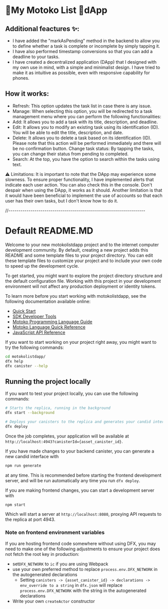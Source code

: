 # 📝My Motoko List 📲dApp


## Additional feactures ✨:

* I have added the "markAsPending" method in the backend to allow you to define whether a task is complete or incomplete by simply tapping it.
* I have also performed timestamp conversions so that you can add a deadline to your tasks.
* I have created a decentralized application (DApp) that I designed with my own use in mind, with a simple and minimalist design. I have tried to make it as intuitive as possible, even with responsive capability for phones.

## How it works:

* Refresh: This option updates the task list in case there is any issue.
* Manage: When selecting this option, you will be redirected to a task management menu where you can perform the following functionalities:
* Add: It allows you to add a task with its title, description, and deadline.
* Edit: It allows you to modify an existing task using its identification (ID). You will be able to edit the title, description, and date.
* Delete: It allows you to delete a task based on its identification (ID). Please note that this action will be performed immediately and there will be no confirmation button.
Change task status: By tapping the tasks, you can change their status from pending to completed.
* Search: At the top, you have the option to search within the tasks using text.

⚠️ Limitations: It is important to note that the DApp may experience some slowness. To ensure proper functionality, I have implemented alerts that indicate each user action. You can also check this in the console. Don't despair when using the DApp, it works as it should. Another limitation is that it would have been beneficial to implement the use of accounts so that each user has their own tasks, but I don't know how to do it.

//--------------------------------------------------------------------

# Default README.MD

Welcome to your new motokolistdapp project and to the internet computer development community. By default, creating a new project adds this README and some template files to your project directory. You can edit these template files to customize your project and to include your own code to speed up the development cycle.

To get started, you might want to explore the project directory structure and the default configuration file. Working with this project in your development environment will not affect any production deployment or identity tokens.

To learn more before you start working with motokolistdapp, see the following documentation available online:

- [Quick Start](https://internetcomputer.org/docs/current/developer-docs/quickstart/hello10mins)
- [SDK Developer Tools](https://internetcomputer.org/docs/current/developer-docs/build/install-upgrade-remove)
- [Motoko Programming Language Guide](https://internetcomputer.org/docs/current/developer-docs/build/cdks/motoko-dfinity/motoko/)
- [Motoko Language Quick Reference](https://internetcomputer.org/docs/current/references/motoko-ref/)
- [JavaScript API Reference](https://erxue-5aaaa-aaaab-qaagq-cai.raw.icp0.io)

If you want to start working on your project right away, you might want to try the following commands:

```bash
cd motokolistdapp/
dfx help
dfx canister --help
```

## Running the project locally

If you want to test your project locally, you can use the following commands:

```bash
# Starts the replica, running in the background
dfx start --background

# Deploys your canisters to the replica and generates your candid interface
dfx deploy
```

Once the job completes, your application will be available at `http://localhost:4943?canisterId={asset_canister_id}`.

If you have made changes to your backend canister, you can generate a new candid interface with

```bash
npm run generate
```

at any time. This is recommended before starting the frontend development server, and will be run automatically any time you run `dfx deploy`.

If you are making frontend changes, you can start a development server with

```bash
npm start
```

Which will start a server at `http://localhost:8080`, proxying API requests to the replica at port 4943.

### Note on frontend environment variables

If you are hosting frontend code somewhere without using DFX, you may need to make one of the following adjustments to ensure your project does not fetch the root key in production:

- set`DFX_NETWORK` to `ic` if you are using Webpack
- use your own preferred method to replace `process.env.DFX_NETWORK` in the autogenerated declarations
  - Setting `canisters -> {asset_canister_id} -> declarations -> env_override to a string` in `dfx.json` will replace `process.env.DFX_NETWORK` with the string in the autogenerated declarations
- Write your own `createActor` constructor
